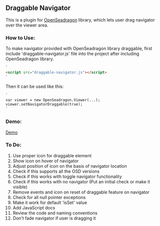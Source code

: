 ## Draggable Navigator

This is a plugin for [OpenSeadragon](http://openseadragon.github.io/) library, which lets user drag navigator over the viewer area.

### How to Use:

To make navigator provided with OpenSeadragon library draggable, first include 'draggable-navigator.js' file into the project after including OpenSeadragon library.

```markdown
`
<script src="draggable-navigator.js"></script>
`
```

Then it can be used like this:

```markdown
`
var viewer = new OpenSeadragon.Viewer(...);
viewer.setNavigatorDraggable(true);
`
```

### Demo:

[Demo](https://harshalitalele.github.io/OpenSeadragonDraggableNavigator/)

### To Do:

1. Use proper icon for draggable element
2. Show icon on hover of navigator
3. Adjust position of icon on the basis of navigator location
4. Check if this supports all the OSD versions
5. Check if this works with toggle navigator functionality
6. Check if this works with no navigator (Put an initial check or make it visible)
7. Remove events and icon on reset of draggable feature on navigator
8. Check for all null pointer exceptions
9. Make it work for default 'isSet' value
10. Add JavaScript docs
11. Review the code and naming conventions
12. Don't fade navigator if user is dragging it
